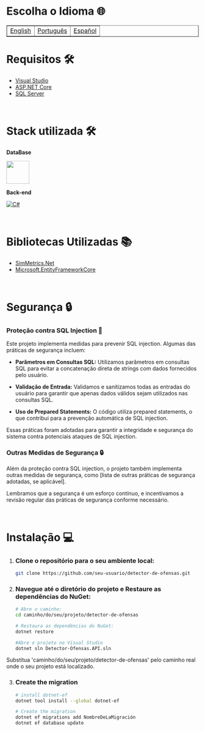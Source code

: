 
# Escolha o Idioma 🌐

<table border=1>
  <tr>
    <td><a href="https://github.com/JaymeFernandes/Detector_Ofensas/blob/main/Local-Dll/README.md">English</a></td>
    <td><a href="https://github.com/JaymeFernandes/Detector_Ofensas/blob/main/Local-Dll/README_pt.md">Português</a></td>
    <td><a href="https://github.com/JaymeFernandes/Detector_Ofensas/blob/main/Local-Dll/README_es.md">Español</a></td>
  </tr>
</table>

# Requisitos 🛠️

- [Visual Studio](https://visualstudio.microsoft.com/pt-br/)
- [ASP.NET Core](https://dotnet.microsoft.com/pt-br/apps/aspnet)
- [SQL Server](https://www.microsoft.com/pt-br/sql-server/sql-server-downloads)

<br>

# Stack utilizada 🛠️

**DataBase** 

<a href="https://www.microsoft.com/pt-br/sql-server/sql-server-downloads">
    <img height="60px" src="https://cdn.jsdelivr.net/gh/devicons/devicon@latest/icons/microsoftsqlserver/microsoftsqlserver-original-wordmark.svg"/>
</a>

**Back-end** 

[![C#](https://img.shields.io/badge/C%23-239120?style=for-the-badge&logo=c-sharp&logoColor=white)](https://dotnet.microsoft.com/pt-br/languages/csharp)

<br>

# Bibliotecas Utilizadas 📚
- [SimMetrics.Net](https://www.nuget.org/packages/SimMetrics.Net) 
- [Microsoft.EntityFrameworkCore](https://www.nuget.org/packages/Microsoft.EntityFrameworkCore)

<br>

# Segurança 🔒

### Proteção contra SQL Injection 💉

Este projeto implementa medidas para prevenir SQL injection. Algumas das práticas de segurança incluem:

- **Parâmetros em Consultas SQL:** Utilizamos parâmetros em consultas SQL para evitar a concatenação direta de strings com dados fornecidos pelo usuário.

- **Validação de Entrada:** Validamos e sanitizamos todas as entradas do usuário para garantir que apenas dados válidos sejam utilizados nas consultas SQL.

- **Uso de Prepared Statements:** O código utiliza prepared statements, o que contribui para a prevenção automática de SQL injection.

Essas práticas foram adotadas para garantir a integridade e segurança do sistema contra potenciais ataques de SQL injection.

### Outras Medidas de Segurança 🔒

Além da proteção contra SQL injection, o projeto também implementa outras medidas de segurança, como [lista de outras práticas de segurança adotadas, se aplicável].

Lembramos que a segurança é um esforço contínuo, e incentivamos a revisão regular das práticas de segurança conforme necessário.

<br>

# Instalação 💻

1. ### Clone o repositório para o seu ambiente local:

   ```bash
   git clone https://github.com/seu-usuario/detector-de-ofensas.git

2. ### Navegue até o diretório do projeto e Restaure as dependências do NuGet:
   ```bash
   # Abre o caminho:
   cd caminho/do/seu/projeto/detector-de-ofensas

   # Restaura as dependências do NuGet:
   dotnet restore

   #Abre o projeto no Visual Studio
   dotnet sln Detector-Ofensas.API.sln
   ```
  Substitua 'caminho/do/seu/projeto/detector-de-ofensas' pelo caminho real onde o seu projeto está localizado.

3. ### Create the migration
    ```bash
    # install dotnet-ef
    dotnet tool install --global dotnet-ef

    # Create the migration
    dotnet ef migrations add NombreDeLaMigración
    dotnet ef database update
    ```
